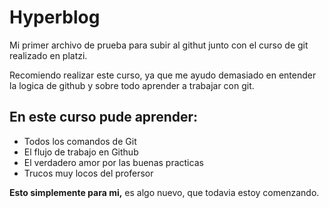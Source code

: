 # Hyperblog

Mi primer archivo de prueba para subir al githut junto con el curso de git realizado en platzi.

Recomiendo realizar este curso, ya que me ayudo demasiado en entender la logica de github y sobre todo aprender a trabajar con git.

## En este curso pude aprender:
* Todos los comandos de Git
* El flujo de trabajo en Github
* El verdadero amor por las buenas practicas
* Trucos muy locos del profersor

**Esto simplemente para mi,** es algo nuevo, que todavia estoy comenzando.
